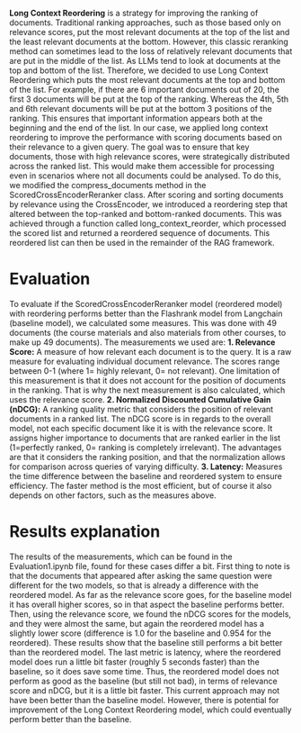 **Long Context Reordering** is a strategy for improving the ranking of documents. Traditional ranking approaches, such as those based only on relevance scores, put the most relevant documents at the top of the list and the least relevant documents at the bottom. However, this classic reranking method can sometimes lead to the loss of relatively relevant documents that are put in the middle of the list. As LLMs tend to look at documents at the top and bottom of the list. Therefore, we decided to use Long Context Reordering which puts the most relevant documents at the top and bottom of the list. For example, if there are 6 important documents out of 20, the first 3 documents will be put at the top of the ranking. Whereas the 4th, 5th and 6th relevant documents will be put at the bottom 3 positions of the ranking. This ensures that important information appears both at the beginning and the end of the list. 
In our case, we applied long context reordering to improve the performance with scoring documents based on their relevance to a given query. The goal was to ensure that key documents, those with high relevance scores, were strategically distributed across the ranked list. This would make them accessible for processing even in scenarios where not all documents could be analysed. 
To do this, we modified the compress_documents method in the ScoredCrossEncoderReranker class. After scoring and sorting documents by relevance using the CrossEncoder, we introduced a reordering step that altered between the top-ranked and bottom-ranked documents. This was achieved through a function called long_context_reorder, which processed the scored list and returned a reordered sequence of documents. This reordered list can then be used in the remainder of the RAG framework. 

# Evaluation
To evaluate if the ScoredCrossEncoderReranker model (reordered model) with reordering performs better than the Flashrank model from Langchain (baseline model), we calculated some measures. This was done with 49 documents (the course materials and also materials from other courses, to make up 49 documents). The measurements we used are: 
**1. Relevance Score:** A measure of how relevant each document is to the query. It is a raw measure for evaluating individual document relevance. The scores range between 0-1 (where 1= highly relevant, 0= not relevant). One limitation of this measurement is that it does not account for the position of documents in the ranking. That is why the next measurement is also calculated, which uses the relevance score. 
**2. Normalized Discounted Cumulative Gain (nDCG):** A ranking quality metric that considers the position of relevant documents in a ranked list. The nDCG score is in regards to the overall model, not each specific document like it is with the relevance score. It assigns higher importance to documents that are ranked earlier in the list (1=perfectly ranked, 0= ranking is completely irrelevant). The advantages are that it considers the ranking position, and that the normalization allows for comparison across queries of varying difficulty. 
**3. Latency:** Measures the time difference between the baseline and reordered system to ensure efficiency. The faster method is the most efficient, but of course it also depends on other factors, such as the measures above. 

# Results explanation 
The results of the measurements, which can be found in the Evaluation1.ipynb file, found for these cases differ a bit. First thing to note is that the documents that appeared after asking the same question were different for the two models, so that is already a difference with the reordered model. As far as the relevance score goes, for the baseline model it has overall higher scores, so in that aspect the baseline performs better. Then, using the relevance score, we found the nDCG scores for the models, and they were almost the same, but again the reordered model has a slightly lower score (difference is 1.0 for the baseline and 0.954 for the reordered). These results show that the baseline still performs a bit better than the reordered model. The last metric is latency, where the reordered model does run a little bit faster (roughly 5 seconds faster) than the baseline, so it does save some time. Thus, the reordered model does not perform as good as the baseline (but still not bad), in terms of relevance score and nDCG, but it is a little bit faster. This current approach may not have been better than the baseline model. However, there is potential for improvement of the Long Context Reordering model, which could eventually perform better than the baseline. 
